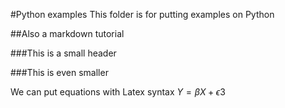 #Python examples 
This folder is for putting examples on Python

##Also a markdown tutorial

###This is a small header

###This is even smaller

We can put equations with Latex syntax
$Y = \beta X + \epsilon 3$


